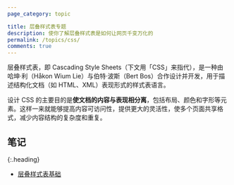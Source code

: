 ```yaml
---
page_category: topic

title: 层叠样式表专题
description: 使你了解层叠样式表是如何让网页千变万化的
permalink: /topics/css/
comments: true
---
```


层叠样式表，即 Cascading Style Sheets（下文用「CSS」来指代），是一种由哈坤·利（Håkon Wium Lie）与伯特·波斯（Bert Bos）合作设计并开发，用于描述结构化文档（如 HTML、XML）表现形式的样式表语言。

设计 CSS 的主要目的是**使文档的内容与表现相分离**，包括布局、颜色和字形等元素。这样一来就能够提高内容可访问性，提供更大的灵活性，使多个页面共享格式，减少内容结构的复杂度和重复。

## 笔记
{:.heading}

- [层叠样式表基础](/css-basics/)

